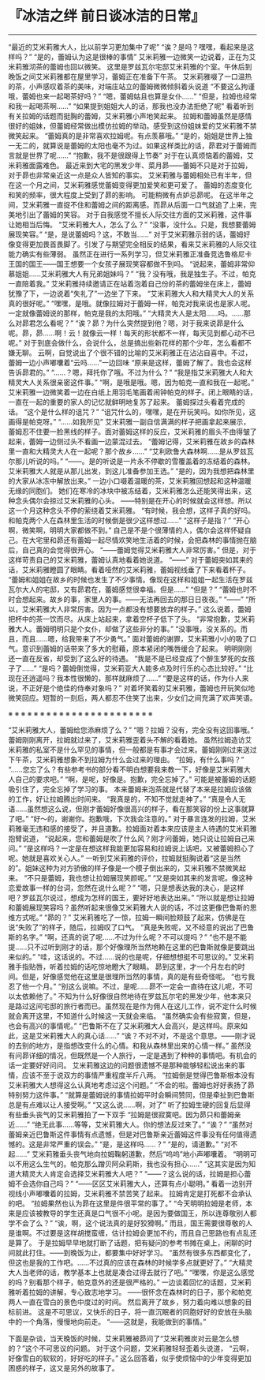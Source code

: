 # 『冰洁之绊 前日谈冰洁的日常』

------

“最近的艾米莉雅大人，比以前学习更加集中了呢”
“诶？是吗？嘿嘿，看起来是这样吗？”
“是的，蕾姆认为这是很棒的事情”
艾米莉雅一边微笑一边说着，正在为艾米莉雅沏茶的蕾姆也回以微笑。
这里是罗兹瓦尔宅邸艾米莉雅的个室。午休后到晚饭之间艾米莉雅都在屋里学习，蕾姆正在准备下午茶。
艾米莉雅啜了一口温热的茶，小声感叹着茶的美味，对端庄站立的蕾姆微微倾斜着头说道
“不要这么拘谨哦，蕾姆也来一起喝茶好吗？”
“嗯，蕾姆姑且也算是女仆……”
“但是，拉姆也经常和我一起喝茶啊……”
“如果提到姐姐大人的话，那我也没办法拒绝了呢”
看着听到有关拉姆的话题而挺胸的蕾姆，艾米莉雅小声地笑起来。
拉姆和蕾姆虽然是感情很好的姐妹，但蕾姆经常做出模仿拉姆的举动。感受到这份姐妹爱的艾米莉雅不禁微笑起来。
“蕾姆真的是非常喜欢拉姆呢。有点羡慕哦。”
“是的，姐姐是世界上独一无二的，就算说是蕾姆的太阳也毫不为过。如果这样类比的话，昴君对于蕾姆而言就是世界了呢……”
“抱歉，我不是很跟得上节奏”
对于在认真烦恼着的蕾姆，艾米莉雅面露难色。
最近来到大宅的黑发少年、菜月昴——蕾姆不只是对于拉姆，对于昴也非常亲近这一点是众人皆知的事实。
艾米莉雅与蕾姆相处已有半年，但在这一个月之间，艾米莉雅感觉蕾姆变得更加爱笑和更可爱了。
蕾姆的态度变化和笑的频率，很大程度上受到了昴的影响。
可能稍微有点妒忌昴呢。
在这半年之间，艾米莉雅一直捉不住和蕾姆之间的距离感。而昴从后面一口气就追了上来，完美地引出了蕾姆的笑容。
对于自我感觉不擅长人际交往方面的艾米莉雅，这件事让她相当后悔。
“艾米莉雅大人，怎么了么？”
“没事，没什么。只是，我想要蕾姆展现笑容。”
“是，是说蕾姆吗？这，不敢当……”
对于艾米莉雅示弱的话，蕾姆好像变得更加畏首畏脚了。引发了与期望完全相反的结果，看来艾米莉雅的人际交往能力确实有些薄弱。
虽然正在进行一系列学习，但艾米莉雅正准备竞选鲁格尼卡王国的国王——国王想要一个女孩子展现笑容都做不到吗。
“说起来，蕾姆非常仰慕姐姐……艾米莉雅大人有兄弟姐妹吗？”
“我？没有哦，我是独生子。不过，帕克一直陪着我。”
艾米莉雅持续邀请正在站着泡着自己份的茶的蕾姆坐在床上，蕾姆犹豫了下，一边说着“失礼了”一边坐了下来。
“艾米莉雅大人和大精灵大人的关系真的很好呢。”
“嘿嘿，是哦。就像拉姆对于蕾姆一样，帕克对我来说也是家人呢。一定就像蕾姆说的那样，帕克是我的太阳哦。”
“大精灵大人是太阳……吗。……那么对昴君怎么看呢？”
“诶？昴？为什么突然提到他？嗯，对于我来说昴是什么呢。昴，昴……啊！云！就像云一样！每天的形状都不一样，每天见到都心动不已呢。”
对于到底会做什么，会说什么，总是搞出些新花样的那个少年，怎么看都不嫌无聊。
云啊，自觉说出了个很不错的比喻的艾米莉雅正在沾沾自喜中。不过，蕾姆一边小声嘟囔着“云吗……”一边回味
“原来是这样，蕾姆了解了。我也会这样告诉昴君的。”
“……？嗯，拜托你了哦。不过为什么？”
“我是指艾米莉雅大人和大精灵大人关系很亲密这件事。”
“啊，是哦是哦。嗯，因为帕克一直和我在一起呢。”
艾米莉雅一边微笑着一边在白纸上用羽毛笔画着闹钟帕克的样子。闭上眼睛的话，一直在一起的重要的家人的记忆就鲜明地复苏了起来。
蕾姆探过头看着完成的话。
“这个是什么样的诅咒？”
“诅咒什么的，嘿嘿，是在开玩笑吗。如你所见，这画得是帕克呀。”
“……如我所见”
艾米莉雅一副自信满满的样子把画拿起来展示，蕾姆忍不住要一脸黑线的样子。面对蕾姆这样的反应，艾米莉雅的眉头不由得皱了起来，蕾姆一边侧过头不看画一边蒙混过去。
“蕾姆记得，艾米莉雅在故乡的森林里一直和大精灵大人在一起呢？那个故乡……”
“艾利欧鲁大森林啊……是从罗兹瓦尔那儿听说的吗。”
“——。是的听说是一片永不停歇的雪覆盖着的冻结着的森林。艾米莉雅大人就是从那儿出发，到这儿准备参加王选。”
“是的，因为我想把森林里的大家从冰冻中解放出来。”
一边小口啜着温暖的茶，艾米莉雅回想起和这种温暖无缘的同胞们。
她们在寒冷的冰块中被冻结着，艾米莉雅怎么还能笑得出来，这种念头偶尔会掠过艾米莉雅的心头。
——特别是在开心的时候就会这样想。所以这一个月这种念头不停的萦绕着艾米莉雅。
“有时候，我会想，这样子真的好吗。和帕克两个人在森林里生活的时候倒是很少这样想过……”
“这样子是指？”
“开心啊，微笑啊，明明大家都做不到。”
自己是不是个很薄情的人，偶尔会这样怀疑自己。在大宅里和昴还有蕾姆一起尽情欢笑地生活着的时候，会把森林的事情抛在脑后，自己真的会觉得很开心。
“——蕾姆觉得艾米莉雅大人非常厉害。”
但是，对于这样苛责自己的艾米莉雅，蕾姆认真地看着她说道。
“——”
对于蕾姆突如其来的话，艾米莉雅瞪圆了眼睛。看着哑然的艾米莉雅，蕾姆视线垂了下来看着杯子。
“蕾姆和姐姐在故乡的时候也发生了不少事情。像现在这样和姐姐一起生活在罗兹瓦尔大人的宅邸，又有昴君在，蕾姆感觉很幸福。但是……”
“但是？”
“蕾姆也时不时会想起来。故乡的事，家里人的事。——无法再回去的那日日夜夜。”
“——”
“所以，艾米莉雅大人非常厉害。因为一点都没有想要放弃的样子。”
这么说着，蕾姆把杯中的茶一饮而尽。从床上站起来，拿着空杯子低下了头。
“非常抱歉，艾米莉雅大人。蕾姆明明只是个女仆，却做了这些非分的事。”
“没事哦，没关系的。而且，而且……嗯，给我带来了不少勇气。”
面对蕾姆的谢罪，艾米莉雅小小的吸了口气。意识到蕾姆的话带来了多大的慰藉，原本紧闭的嘴唇缓合了起来。
明明刚刚还一直在反省，却受到了这么好的待遇。
“我是不是已经变成了个醉生梦死的女孩子了……”
“是吗？蕾姆倒觉得，艾米莉亚大人能多点及时行乐的心态比较好。”
“比现在还逍遥吗？我本性很懒的，那样就麻烦了……”
“要是这样的话，作为仆人来说，不正好是个绝佳的侍奉对象吗？”
对着坏笑着的艾米莉雅，蕾姆也开玩笑似地微笑回应。短暂的一刻后，两人都忍不住笑了出来，少女们之间充满了欢声笑语。

※ ※ ※ ※ ※ ※ ※ ※ ※ ※ ※ ※ ※ ※ ※ ※ ※ ※ ※ ※ ※ ※ ※

“艾米莉雅大人，蕾姆给您添麻烦了么？”
“嗯？拉姆？没有，完全没有这回事哦。”
蕾姆刚刚离开，拉姆就过来了，艾米莉雅歪着头不解的看着她。
虽然拉姆造访艾米莉雅的私室不是什么罕见的事情，但一般都是有事才会过来。蕾姆刚刚过来送过下午茶，艾米莉雅想象不到拉姆为什么会过来的理由。
“拉姆，有什么事吗？”
“……您忘了么？有些参考书的部分看不明白想要我来教一下，好像是艾米莉雅大人自己的要求吧。”
“啊，是呢，好像是。抱歉，完全忘掉了。”
可能是被蕾姆的话题吸引住了，完全忘掉了学习的事。
本来蕾姆来泡茶就是代替了本来是拉姆应该做的工作，好让拉姆腾出时间来。
“我真是的，不知不觉就走神了。”
“真是令人无语……虽然想这么说，但刚才蕾姆好像很高兴的样子，看在那笑容的份上这事就算了吧。”
“好～的，谢谢你。抱歉哦，下次我会注意的。”
对于暴言连发的拉姆，艾米莉雅毫无违和感的接受了，并且道歉。拉姆面对着本来应该是主人待遇的艾米莉雅抱臂说道，
“说起来，您和蕾姆是吹了什么风？刚才问蕾姆，她只说让拉姆自己来问。”
“是这样吗？一定是在想这样我能更加容易和拉姆说上话吧，又被蕾姆担心了呢。她就是喜欢关心人。”
一听到艾米莉雅的评价，拉姆就挺胸说着“这是当然的”。姐妹这种为对方骄傲的样子像是一个模子倒出来的，艾米莉雅不禁微笑起来。
“不只是蕾姆，我也想让拉姆展现笑颜呢。”
“又是突如其来的发言呢。像这种恋爱故事一样的台词，忽然在说什么呢？”
“嗯，只是想表达我的决心，是这样吧？罗兹瓦尔说过，想成为怎样的国王，要好好地表达出来。”
“所以就是想让拉姆和蕾姆展现笑容吗？虽然听起来很像艾米莉雅大人说的话，不过这更像巴鲁斯的思维方式呢。”
“昴的？”
艾米莉雅吃了一惊，拉姆一瞬间脸颊鼓了起来，仿佛是在说“失败了”的样子，随后，拉姆叹了口气。
“真是失败呢，又不经意的说出了巴鲁斯的名字。”
“啊，还真的说了呢……不过为什么呢？不可以提吗？”
“也不是不能提……只不过听到刚才的话，那个好像理所当然地赖在这里的巴鲁斯就像是要跳出来似的。”
“哇，这话说的。不过……说的也是呢，仔细想想挺不可思议的。”
艾米莉雅手指贴唇，听着拉姆的话吃惊地瞪大了眼睛。
昴到这里，才一个月左右的时间。但是，好像感觉他在这里是很理所当然的事情，真的是有些奇怪呢。
“也亏我忍了他一个月。”
“别这么说嘛。不过，是呢……昴不一定会一直待在这儿呢，不可以太依赖他了。”
不知为什么好像很自然地待在罗兹瓦尔宅的黑发少年，他本来只是路过这间宅邸的旅行者而已。虽然现在是作为佣人在这儿工作，说不定什么时候就会离开这里，不知道什么时候这一天就会来临。
“虽然确实会有些寂寞，但是，也会有高兴的事情呢。”
“巴鲁斯不在了艾米莉雅大人会高兴，是这样吗。原来如此，这是艾米莉雅大人的真心话……”
“诶？不对不对，不是这个意思。——刚才说的去别的地方，是指想改变什么的心情。和我从森林里出来的心情一样。”
虽然没有问昴详细的情况，但既然是一个人旅行，一定是遇到了种种的事情吧。有机会的话一定要好好问问。
艾米莉雅这边的问题很遗憾不是那种能够轻松说出来的事情，应该不至于说双方的事情严重程度半斤八两。
“拉姆倒是觉得巴鲁斯根本没有艾米莉雅大人想得这么认真地考虑过这个问题。”
“不会的啦。蕾姆也好好表扬了昴特别努力这件事。”
“就算是蕾姆说的事情拉姆平时会瞬间赞同，但是牵扯到巴鲁斯总是有点难以让人接受啊。”
“又这么说……啊，对了”
听了拉姆生硬的回复后显得有些垂头丧气的艾米莉雅拍了一下双手
“拉姆是很寂寞吧。因为昴只和蕾姆亲近……”
“绝无此事……等等，艾米莉雅大人。你的想法反过来了。”
“诶？”
“虽然对蕾姆亲近巴鲁斯这件事情有点遗憾，但是对巴鲁斯亲近蕾姆这件事没有任何值得遗憾的。这是非常严重的误会。”
“是，是这样吗……？”
“是的，请道歉。”
“对不起……”
艾米莉雅垂头丧气地向拉姆鞠躬道歉，然后“呜呜”地小声嘟囔着。
“明明可以不用这么生气的。帕克那么蹭贝阿朵莉斯，我也没有担心……”
“这其实是因为知道大精灵大人肯定会选择艾米莉雅大人吧？”
“——？这么说的话，拉姆是担心蕾姆不会选你自己吗？”
“——区区艾米莉雅大人，还算有点小聪明。”
看着一边别开视线小声嘟囔着的拉姆，艾米莉雅不禁苦笑了起来。
拉姆肯定是打死都不会承认的吧。
“拉姆果然也认为昴在这里是件很平常的事了。”
“今天明明拉姆是老师，本来是应该被教导的学生还真是口气很不小呢。是因为要做国王，所以连尊敬别人都学不会了么？”
“诶，啊，这个说法真的是好狡猾啊。”
而且，国王需要很尊敬的人是谁啊。不过要是这样胡搅蛮缠，估计拉姆会更加不约，而且自己思路也有点乱还是算了。
于是拉姆早早地就打断了话题，把有疑问的参考书摊在桌上，闲聊的时间就此打住。——到晚饭为止，都要集中好好学习。
“虽然有很多东西都变化了，但这也是我的工作吧。……不过真的应该在森林的时候学多点就更好了。”
“大精灵大人当老师的话，教学基本上也就是凑合过得去就行了吧。”
“嘿嘿，你是这么感觉的吗？别看那个样子，帕克意外的还是很严格的。”
一边谈着回忆的话题，艾米莉雅听着拉姆的讲解，专心致志地学习。
——很怀念在森林时的日子，那个和帕克两人一直在雪白的景色中度过的时间。
然后离开了故乡，努力着向难以想象的目标前进。
这是不可思议，又快乐的日子，将一直沉眠者的同胞好好的安放在头脑中的一个角落，慢慢地向前走。
“——这就是，我能做到的事情。”


下面是杂谈，当天晚饭的时候，艾米莉雅被昴问了“艾米莉雅炭对云是怎么想的？”这个不可思议的问题。
对于这个问题，艾米莉雅轻轻歪着头说道，
“云啊，好像雪白的软软的，好好吃的样子。”
这么回答着，似乎使烦恼中的少年变得更加困惑的样子，这又是另外的故事了。​​​​
